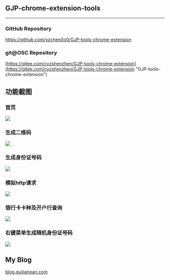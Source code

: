## GJP-chrome-extension-tools

***

### GitHub Repository
[https://github.com/yzchen0o0/GJP-tools-chrome-extension ](https://github.com/yzchen0o0/GJP-tools-chrome-extension  "GJP-tools-chrome-extension")

### git@OSC Repository
[https://gitee.com/cyzshenzhen/GJP-tools-chrome-extension](https://gitee.com/cyzshenzhen/GJP-tools-chrome-extension "GJP-tools-chrome-extension")


## 功能截图
### 首页
![](https://gitee.com/cyzshenzhen/GJP-tools-chrome-extension/raw/master/png/home.png)
### 生成二维码
![](https://gitee.com/cyzshenzhen/GJP-tools-chrome-extension/raw/master/png/qrcode.png)
### 生成身份证号码
![](https://gitee.com/cyzshenzhen/GJP-tools-chrome-extension/raw/master/png/idcard.png)
### 模拟http请求
![](https://gitee.com/cyzshenzhen/GJP-tools-chrome-extension/raw/master/png/httprequest.png)
### 银行卡卡种及开户行查询
![](https://gitee.com/cyzshenzhen/GJP-tools-chrome-extension/raw/master/png/bankcard.png)
### 右键菜单生成随机身份证号码
![](https://gitee.com/cyzshenzhen/GJP-tools-chrome-extension/raw/master/png/right-menu-idcard.gif)

## My Blog
[blog.guijianpan.com](http://blog.guijianpan.com "倚楼听风雨")